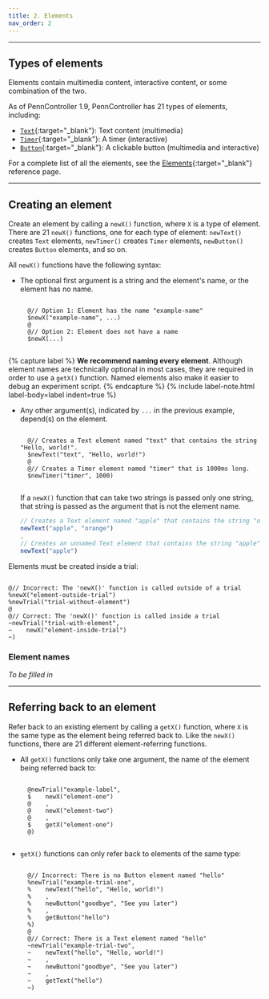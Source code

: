 ```yaml
---
title: 2. Elements
nav_order: 2
---
```


---

## Types of elements

Elements contain multimedia content, interactive content, or some combination
of the two.

As of PennController 1.9, PennController has 21 types of elements, including:

+ [`Text`]({{site.baseurl}}/elements/text){:target="_blank"}:
Text content (multimedia)
+ [`Timer`]({{site.baseurl}}/elements/timer){:target="_blank"}:
A timer (interactive)
+ [`Button`]({{site.baseurl}}/elements/button){:target="_blank"}:
A clickable button (multimedia and interactive)

For a complete list of all the elements, see the
[Elements]({{site.baseurl}}/elements){:target="_blank"}
reference page.

---

## Creating an element

Create an element by calling a `newX()` function, where `X` is a type of element.
There are 21 `newX()` functions, one for each type of element: `newText()` creates
`Text` elements, `newTimer()` creates `Timer` elements, `newButton()` creates `Button`
elements, and so on.

All `newX()` functions have the following syntax:

+ The optional first argument is a string and the element's name, or the element
has no name.
    <pre><code class="language-diff-javascript diff-highlight">
    @// Option 1: Element has the name "example-name"
    $newX("example-name", ...)
    @
    @// Option 2: Element does not have a name
    $newX(...)
    </code></pre>

{% capture label %}
**We recommend naming every element**. Although element names are technically optional
in most cases, they are required in order to use a `getX()` function. Named elements
also make it easier to debug an experiment script.
{% endcapture %}
{% include label-note.html label-body=label indent=true %}

+ Any other argument(s), indicated by `...` in the previous example,
depend(s) on the element.
    <pre><code class="language-diff-javascript diff-highlight">
    @// Creates a Text element named "text" that contains the string "Hello, world!".
    $newText("text", "Hello, world!")
    @
    @// Creates a Timer element named "timer" that is 1000ms long.
    $newTimer("timer", 1000)
    </code></pre>

    If a `newX()` function that can take two strings is passed only one string,
    that string is passed as the argument that is not the element name.

    ```js
    // Creates a Text element named "apple" that contains the string "orange".
    newText("apple", "orange")
    ,
    // Creates an unnamed Text element that contains the string "apple".
    newText("apple")
    ```

Elements must be created inside a trial:

<pre><code class="language-diff-javascript diff-highlight">
@// Incorrect: The 'newX()' function is called outside of a trial
%newX("element-outside-trial")
%newTrial("trial-without-element")
@
@// Correct: The 'newX()' function is called inside a trial
~newTrial("trial-with-element",
~    newX("element-inside-trial")
~)
</code></pre>

### Element names

*To be filled in*

---

## Referring back to an element

Refer back to an existing element by calling a `getX()` function, where `X` is
the same type as the element being referred back to. Like the `newX()` functions,
there are 21 different element-referring functions.

+ All `getX()` functions only take one argument, the name of the element being
referred back to:
    <pre><code class="language-diff-javascript diff-highlight">
    @newTrial("example-label",
    $    newX("element-one")
    @    ,
    @    newX("element-two")
    @    ,
    $    getX("element-one")
    @)
    </code></pre>
+ `getX()` functions can only refer back to elements of the same type:
    <pre><code class="language-diff-javascript diff-highlight">
    @// Incorrect: There is no Button element named "hello"
    %newTrial("example-trial-one",
    %    newText("hello", "Hello, world!")
    %    ,
    %    newButton("goodbye", "See you later")
    %    ,
    %    getButton("hello")
    %)
    @
    @// Correct: There is a Text element named "hello"
    ~newTrial("example-trial-two",
    ~    newText("hello", "Hello, world!")
    ~    ,
    ~    newButton("goodbye", "See you later")
    ~    ,
    ~    getText("hello")
    ~)
    </code></pre>

